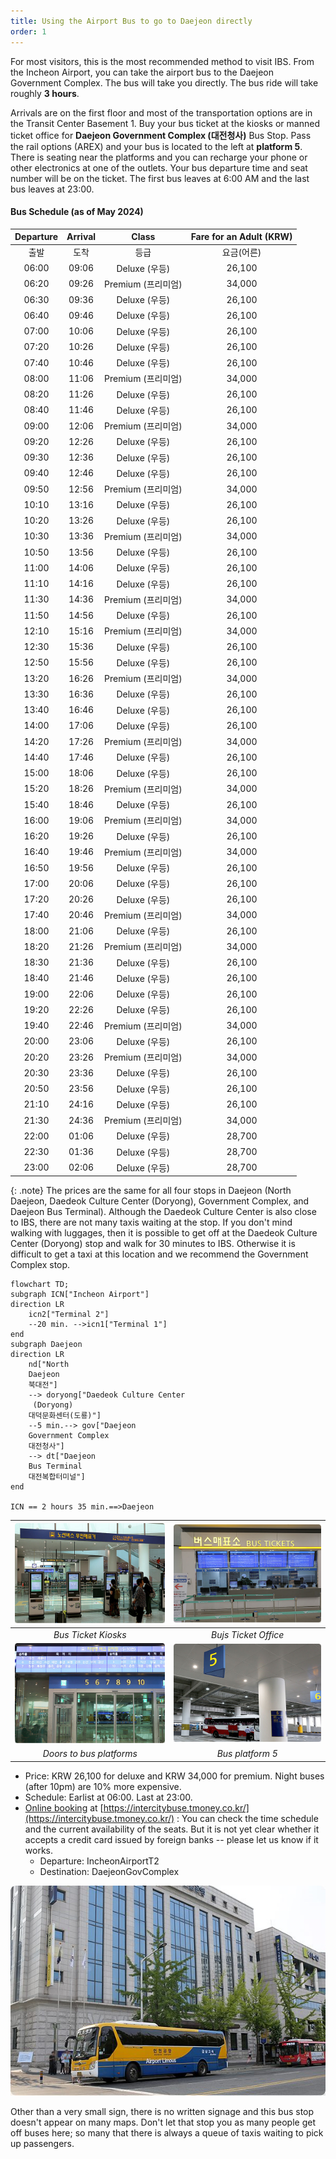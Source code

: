 ```yaml
---
title: Using the Airport Bus to go to Daejeon directly
order: 1
---
```

For most visitors, this is the most recommended method to visit IBS.
From the Incheon Airport, you can take the airport bus to the Daejeon Government Complex. The bus will take you directly. The bus ride will take roughly **3 hours**.

Arrivals are on the first floor and most of the transportation options are in the Transit Center Basement 1. Buy your bus ticket at the kiosks or manned ticket office for **Daejeon Government Complex (대전청사)** Bus Stop. 
Pass the rail options (AREX) and your bus is located to the left at **platform 5**. There is seating near the platforms and you can recharge your phone or other electronics at one of the outlets. Your bus departure time and seat number will be on the ticket. The first bus leaves at 6:00 AM and the last bus leaves at 23:00.

#### Bus Schedule (as of May 2024)

|	Departure	|	Arrival	|	Class	|		Fare for an Adult	(KRW)|
|  :--:	|	:--:	|	:--:	|	:--:	|
|	출발	|	도착	|	등급	|	요금(어른)	|
|	06:00	|	09:06	|	Deluxe (우등)	|	26,100	|
|	06:20	|	09:26	|	Premium (프리미엄)	|	34,000	|
|	06:30	|	09:36	|	Deluxe (우등)	|	26,100	|
|	06:40	|	09:46	|	Deluxe (우등)	|	26,100	|
|	07:00	|	10:06	|	Deluxe (우등)	|	26,100	|
|	07:20	|	10:26	|	Deluxe (우등)	|	26,100	|
|	07:40	|	10:46	|	Deluxe (우등)	|	26,100	|
|	08:00	|	11:06	|	Premium (프리미엄)	|	34,000	|
|	08:20	|	11:26	|	Deluxe (우등)	|	26,100	|
|	08:40	|	11:46	|	Deluxe (우등)	|	26,100	|
|	09:00	|	12:06	|	Premium (프리미엄)	|	34,000	|
|	09:20	|	12:26	|	Deluxe (우등)	|	26,100	|
|	09:30	|	12:36	|	Deluxe (우등)	|	26,100	|
|	09:40	|	12:46	|	Deluxe (우등)	|	26,100	|
|	09:50	|	12:56	|	Premium (프리미엄)	|	34,000	|
|	10:10	|	13:16	|	Deluxe (우등)	|	26,100	|
|	10:20	|	13:26	|	Deluxe (우등)	|	26,100	|
|	10:30	|	13:36	|	Premium (프리미엄)	|	34,000	|
|	10:50	|	13:56	|	Deluxe (우등)	|	26,100	|
|	11:00	|	14:06	|	Deluxe (우등)	|	26,100	|
|	11:10	|	14:16	|	Deluxe (우등)	|	26,100	|
|	11:30	|	14:36	|	Premium (프리미엄)	|	34,000	|
|	11:50	|	14:56	|	Deluxe (우등)	|	26,100	|
|	12:10	|	15:16	|	Premium (프리미엄)	|	34,000	|
|	12:30	|	15:36	|	Deluxe (우등)	|	26,100	|
|	12:50	|	15:56	|	Deluxe (우등)	|	26,100	|
|	13:20	|	16:26	|	Premium (프리미엄)	|	34,000	|
|	13:30	|	16:36	|	Deluxe (우등)	|	26,100	|
|	13:40	|	16:46	|	Deluxe (우등)	|	26,100	|
|	14:00	|	17:06	|	Deluxe (우등)	|	26,100	|
|	14:20	|	17:26	|	Premium (프리미엄)	|	34,000	|
|	14:40	|	17:46	|	Deluxe (우등)	|	26,100	|
|	15:00	|	18:06	|	Deluxe (우등)	|	26,100	|
|	15:20	|	18:26	|	Premium (프리미엄)	|	34,000	|
|	15:40	|	18:46	|	Deluxe (우등)	|	26,100	|
|	16:00	|	19:06	|	Premium (프리미엄)	|	34,000	|
|	16:20	|	19:26	|	Deluxe (우등)	|	26,100	|
|	16:40	|	19:46	|	Premium (프리미엄)	|	34,000	|
|	16:50	|	19:56	|	Deluxe (우등)	|	26,100	|
|	17:00	|	20:06	|	Deluxe (우등)	|	26,100	|
|	17:20	|	20:26	|	Deluxe (우등)	|	26,100	|
|	17:40	|	20:46	|	Premium (프리미엄)	|	34,000	|
|	18:00	|	21:06	|	Deluxe (우등)	|	26,100	|
|	18:20	|	21:26	|	Premium (프리미엄)	|	34,000	|
|	18:30	|	21:36	|	Deluxe (우등)	|	26,100	|
|	18:40	|	21:46	|	Deluxe (우등)	|	26,100	|
|	19:00	|	22:06	|	Deluxe (우등)	|	26,100	|
|	19:20	|	22:26	|	Deluxe (우등)	|	26,100	|
|	19:40	|	22:46	|	Premium (프리미엄)	|	34,000	|
|	20:00	|	23:06	|	Deluxe (우등)	|	26,100	|
|	20:20	|	23:26	|	Premium (프리미엄)	|	34,000	|
|	20:30	|	23:36	|	Deluxe (우등)	|	26,100	|
|	20:50	|	23:56	|	Deluxe (우등)	|	26,100	|
|	21:10	|	24:16	|	Deluxe (우등)	|	26,100	|
|	21:30	|	24:36	|	Premium (프리미엄)	|	34,000	|
|	22:00	|	01:06	|	Deluxe (우등)	|	28,700	|
|	22:30	|	01:36	|	Deluxe (우등)	|	28,700	|
|	23:00	|	02:06	|	Deluxe (우등)	|	28,700	|

{: .note}
The prices are the same for all four stops in Daejeon (North Daejeon, Daedeok Culture Center
     (Doryong), Government Complex, and Daejeon Bus Terminal). Although the Daedeok Culture Center is also close to IBS, there are not many taxis waiting at the stop. 
     If you don't mind walking with luggages, 
     then it is possible to get off at the Daedeok Culture Center (Doryong) stop and walk for 30 minutes to IBS.
     Otherwise it is difficult to get a taxi at this location and we recommend the Government Complex stop.

```mermaid
flowchart TD;
subgraph ICN["Incheon Airport"]
direction LR
    icn2["Terminal 2"]  
    --20 min. -->icn1["Terminal 1"]
end
subgraph Daejeon
direction LR
    nd["North 
    Daejeon
    북대전"]
    --> doryong["Daedeok Culture Center
     (Doryong)
    대덕문화센터(도룡)"]
    --5 min.--> gov["Daejeon 
    Government Complex
    대전청사"]
    --> dt["Daejeon 
    Bus Terminal
    대전복합터미널"]
end

ICN == 2 hours 35 min.==>Daejeon
```

|![Bus Ticket Kiosks](/assets/images/icn2-ticket-kiosk.jpg)|![Bus ticket office](/assets/images/icn2-ticket.jpg)|
|:--:|:--:|
|*Bus Ticket Kiosks*|*Bujs Ticket Office*|
|![Door](/assets/images/icn2-door.jpg)|![Bus Platform 5](/assets/images/icn-t2-platform.jpg)|
|*Doors to bus platforms*|*Bus platform 5*|


- Price: KRW 26,100 for deluxe and KRW 34,000 for premium. Night buses (after 10pm) are 10% more expensive.
- Schedule: Earlist at 06:00. Last at 23:00.
- [Online booking](https://intercitybuse.tmoney.co.kr/) at [https://intercitybuse.tmoney.co.kr/](https://intercitybuse.tmoney.co.kr/) :  You can check the time schedule and the current availability of the seats. But it is not yet clear whether it accepts a credit card issued by foreign banks -- please let us know if it works.
  - Departure: IncheonAirportT2
  - Destination: DaejeonGovComplex


![Daejeon Government Complex (대전청사) Bus Stop](/assets/images/govcomplexstop.jpg)

Other than a very small sign, there is no written signage and this bus stop doesn't appear on many maps. Don't let that stop you as many people get off buses here; so many that there is always a queue of taxis waiting to pick up passengers.